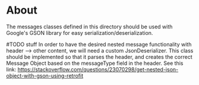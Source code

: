 # About
The messages classes defined in this directory should be used with Google's GSON library for easy serialization/deserialization.

#TODO stuff
In order to have the desired nested message functionality with header --> other content, we will need a custom JsonDeserializer.
This class should be implemented so that it parses the header, and creates the correct Message Object based on the messageType field in the header.
See this link: https://stackoverflow.com/questions/23070298/get-nested-json-object-with-gson-using-retrofit


